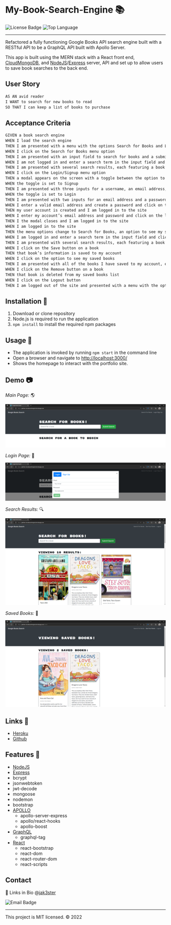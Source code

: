 # My-Book-Search-Engine 📚

![License Badge](https://img.shields.io/github/license/jak3ster/my-book-search-engine) ![Top Language](https://img.shields.io/github/languages/top/jak3ster/my-book-search-engine)

  ---
Refactored a fully functioning Google Books API search engine built with a RESTful API to be a GraphQL API built with Apollo Server.

This app is built using the MERN stack with a React front end, [CloudMongoDB](https://cloud.mongodb.com/), and [NodeJS](https://nodejs.org/en/)/[Express](https://expressjs.com/) server, API and set up to allow users to save book searches to the back end.

## User Story

```md
AS AN avid reader
I WANT to search for new books to read
SO THAT I can keep a list of books to purchase
```

## Acceptance Criteria

```md
GIVEN a book search engine
WHEN I load the search engine
THEN I am presented with a menu with the options Search for Books and Login/Signup and an input field to search for books and a submit button
WHEN I click on the Search for Books menu option
THEN I am presented with an input field to search for books and a submit button
WHEN I am not logged in and enter a search term in the input field and click the submit button
THEN I am presented with several search results, each featuring a book’s title, author, description, image, and a link to that book on the Google Books site
WHEN I click on the Login/Signup menu option
THEN a modal appears on the screen with a toggle between the option to log in or sign up
WHEN the toggle is set to Signup
THEN I am presented with three inputs for a username, an email address, and a password, and a signup button
WHEN the toggle is set to Login
THEN I am presented with two inputs for an email address and a password and login button
WHEN I enter a valid email address and create a password and click on the signup button
THEN my user account is created and I am logged in to the site
WHEN I enter my account’s email address and password and click on the login button
THEN I the modal closes and I am logged in to the site
WHEN I am logged in to the site
THEN the menu options change to Search for Books, an option to see my saved books, and Logout
WHEN I am logged in and enter a search term in the input field and click the submit button
THEN I am presented with several search results, each featuring a book’s title, author, description, image, and a link to that book on the Google Books site and a button to save a book to my account
WHEN I click on the Save button on a book
THEN that book’s information is saved to my account
WHEN I click on the option to see my saved books
THEN I am presented with all of the books I have saved to my account, each featuring the book’s title, author, description, image, and a link to that book on the Google Books site and a button to remove a book from my account
WHEN I click on the Remove button on a book
THEN that book is deleted from my saved books list
WHEN I click on the Logout button
THEN I am logged out of the site and presented with a menu with the options Search for Books and Login/Signup and an input field to search for books and a submit button  
```

## Installation 🔨

1. Download or clone repository
2. Node.js is required to run the application
3. `npm install` to install the required npm packages

## Usage 📎

* The application is invoked by running `npm start` in the command line  
* Open a browser and navigate to <http://localhost:3000/>
* Shows the homepage to interact with the portfolio site.

## Demo 📷

*Main Page:* 🌎

![Main Page](/client/src/assets/images/main.png)

*Login Page:* 🚪

![Login Page](/client/src/assets/images/login.png)

*Search Results:* 🔍

![Search Results](/client/src/assets/images/search.png)

*Saved Books:* 💾

![Saved Books](/client/src/assets/images/saved.png)

## Links 🔗

* [Heroku](https://jak3ster-booksearchengine.herokuapp.com/)
* [Github](https://github.com/jak3ster/my-book-search-engine/)

## Features 🧩

* [NodeJS](https://nodejs.org/en/)
* [Express](https://expressjs.com/)
* bcrypt
* jsonwebtoken
* jwt-decode
* mongoose
* nodemon
* bootstrap
* [APOLLO](https://www.apollographql.com/)
  * apollo-server-express
  * apollo/react-hooks
  * apollo-boost
* [GraphQL](https://graphql.org/)
  * graphql-tag
* [React](https://reactjs.org/)
  * react-bootstrap
  * react-dom
  * react-router-dom
  * react-scripts

## Contact

🔗 Links in Bio @[jak3ster](https://github.com/jak3ster)

![Email Badge](https://img.shields.io/badge/Email%20Me-mailto:jak3ster%40hotmail.com-d8bfd8)

---
This project is MIT licensed. &copy; 2022
